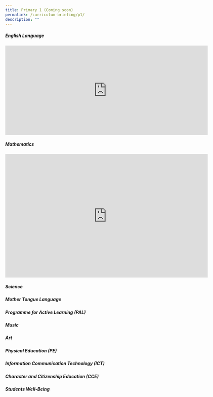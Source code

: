 ```yaml
---
title: Primary 1 (Coming soon)
permalink: /curriculum-briefing/p1/
description: ""
---
```

##### English Language
<!--td {border: 1px solid #cccccc;}br {mso-data-placement:same-cell;}--><iframe title="2023 Art P1 &amp;amp; P2 Curriculum Briefing" allowfullscreen="" allow="autoplay; fullscreen; picture-in-picture" frameborder="0" height="282" width="640" src="https://player.vimeo.com/video/793963928?h=fe6a5e3257&amp;badge=0&amp;autopause=0&amp;player\_id=0&amp;app\_id=58479"></iframe>


##### Mathematics
<iframe allowfullscreen="true" height="389" width="640" frameborder="0" src="https://docs.google.com/presentation/d/e/2PACX-1vQH3vLZh4z9GzEiYqIINsAqwIAVF1ITOStKCGLycLUfMLpT6cPCHOHE6Bo1Uo7eRg/embed?start=false&amp;loop=false&amp;delayms=3000"></iframe>

##### Science


##### Mother Tongue Language


##### Programme for Active Learning (PAL)


##### Music


##### Art


##### Physical Education (PE)


##### Information Communication Technology (ICT)


##### Character and Citizenship Education (CCE)


##### Students Well-Being